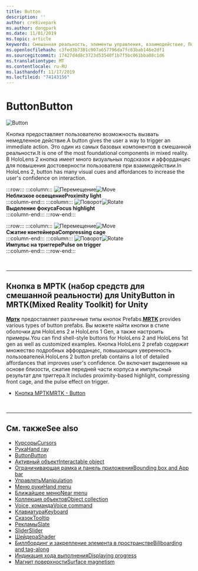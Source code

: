 ```yaml
---
title: Button
description: ''
author: cre8ivepark
ms.author: dongpark
ms.date: 11/01/2019
ms.topic: article
keywords: Смешанная реальность, элементы управления, взаимодействие, Пользовательский интерфейс, UX
ms.openlocfilehash: c3fed3b7301c907a657796da7fc83bab146e2df1
ms.sourcegitcommit: 17427d4d8c3723d53540f1b7f5bc061bba08c1d6
ms.translationtype: MT
ms.contentlocale: ru-RU
ms.lasthandoff: 11/17/2019
ms.locfileid: "74143156"
---
```

# <a name="button"></a><span data-ttu-id="179ee-103">Button</span><span class="sxs-lookup"><span data-stu-id="179ee-103">Button</span></span>

![Button](images/UX/UX_Hero_Button.jpg)

<span data-ttu-id="179ee-105">Кнопка предоставляет пользователю возможность вызвать немедленное действие.</span><span class="sxs-lookup"><span data-stu-id="179ee-105">A button gives the user a way to trigger an immediate action.</span></span> <span data-ttu-id="179ee-106">Это один из самых базовых компонентов в смешанной реальности.</span><span class="sxs-lookup"><span data-stu-id="179ee-106">It is one of the most foundational components in mixed reality.</span></span> <span data-ttu-id="179ee-107">В HoloLens 2 кнопка имеет много визуальных подсказок и аффорданцес для повышения достоверности пользователя при взаимодействии.</span><span class="sxs-lookup"><span data-stu-id="179ee-107">In HoloLens 2, button has many visual cues and affordances to increase the user's confidence on interaction.</span></span> 


:::row:::
    :::column:::
       <span data-ttu-id="179ee-108">![Перемещение](images/UX/UX_Button_Affordance_ProximityLight.jpg)</span><span class="sxs-lookup"><span data-stu-id="179ee-108">![Move](images/UX/UX_Button_Affordance_ProximityLight.jpg)</span></span><br>
       <span data-ttu-id="179ee-109">**Неблизкое освещение**</span><span class="sxs-lookup"><span data-stu-id="179ee-109">**Proximity light**</span></span><br>
    :::column-end:::
    :::column:::
       <span data-ttu-id="179ee-110">![Поворот](images/UX/UX_Button_Affordance_FocusHighlight.jpg)</span><span class="sxs-lookup"><span data-stu-id="179ee-110">![Rotate](images/UX/UX_Button_Affordance_FocusHighlight.jpg)</span></span><br>
        <span data-ttu-id="179ee-111">**Выделение фокуса**</span><span class="sxs-lookup"><span data-stu-id="179ee-111">**Focus highlight**</span></span><br>
    :::column-end:::
:::row-end:::

:::row:::
    :::column:::
       <span data-ttu-id="179ee-112">![Перемещение](images/UX/UX_Button_Affordance_Compression.jpg)</span><span class="sxs-lookup"><span data-stu-id="179ee-112">![Move](images/UX/UX_Button_Affordance_Compression.jpg)</span></span><br>
       <span data-ttu-id="179ee-113">**Сжатие контейнера**</span><span class="sxs-lookup"><span data-stu-id="179ee-113">**Compressing cage**</span></span><br>
    :::column-end:::
    :::column:::
       <span data-ttu-id="179ee-114">![Поворот](images/UX/UX_Button_Affordance_Pulse.jpg)</span><span class="sxs-lookup"><span data-stu-id="179ee-114">![Rotate](images/UX/UX_Button_Affordance_Pulse.jpg)</span></span><br>
        <span data-ttu-id="179ee-115">**Импульс на триггере**</span><span class="sxs-lookup"><span data-stu-id="179ee-115">**Pulse on trigger**</span></span><br>
    :::column-end:::
:::row-end:::

<br>


---

## <a name="button-in-mrtkmixed-reality-toolkit-for-unity"></a><span data-ttu-id="179ee-116">Кнопка в МРТК (набор средств для смешанной реальности) для Unity</span><span class="sxs-lookup"><span data-stu-id="179ee-116">Button in MRTK(Mixed Reality Toolkit) for Unity</span></span>
<span data-ttu-id="179ee-117">**[Мртк](https://github.com/Microsoft/MixedRealityToolkit-Unity)** предоставляет различные типы кнопок Prefabs.</span><span class="sxs-lookup"><span data-stu-id="179ee-117">**[MRTK](https://github.com/Microsoft/MixedRealityToolkit-Unity)** provides various types of button prefabs.</span></span> <span data-ttu-id="179ee-118">Вы можете найти кнопки в стиле оболочки для HoloLens 2 и HoloLens 1 Gen, а также настроить примеры.</span><span class="sxs-lookup"><span data-stu-id="179ee-118">You can find shell-style buttons for HoloLens 2 and HoloLens 1st gen as well as customized examples.</span></span> <span data-ttu-id="179ee-119">Кнопка HoloLens 2 prefab содержит множество подробных аффорданцес, повышающих уверенность пользователей.</span><span class="sxs-lookup"><span data-stu-id="179ee-119">HoloLens 2 button prefab contains a lot of detailed affordances that improves user's confidence.</span></span> <span data-ttu-id="179ee-120">Он включает выделение на основе близости, сжатие передней части корпуса и импульсный результат для триггера.</span><span class="sxs-lookup"><span data-stu-id="179ee-120">It includes proximity-based highlight, compressing front cage, and the pulse effect on trigger.</span></span>

* [<span data-ttu-id="179ee-121">Кнопка МРТК</span><span class="sxs-lookup"><span data-stu-id="179ee-121">MRTK - Button</span></span>](https://microsoft.github.io/MixedRealityToolkit-Unity/Documentation/README_Button.html)



<br>

---


## <a name="see-also"></a><span data-ttu-id="179ee-122">См. также</span><span class="sxs-lookup"><span data-stu-id="179ee-122">See also</span></span>

* [<span data-ttu-id="179ee-123">Курсоры</span><span class="sxs-lookup"><span data-stu-id="179ee-123">Cursors</span></span>](cursors.md)
* [<span data-ttu-id="179ee-124">Рука</span><span class="sxs-lookup"><span data-stu-id="179ee-124">Hand ray</span></span>](point-and-commit.md)
* [<span data-ttu-id="179ee-125">Button</span><span class="sxs-lookup"><span data-stu-id="179ee-125">Button</span></span>](button.md)
* [<span data-ttu-id="179ee-126">Активный объект</span><span class="sxs-lookup"><span data-stu-id="179ee-126">Interactable object</span></span>](interactable-object.md)
* [<span data-ttu-id="179ee-127">Ограничивающая рамка и панель приложения</span><span class="sxs-lookup"><span data-stu-id="179ee-127">Bounding box and App bar</span></span>](app-bar-and-bounding-box.md)
* [<span data-ttu-id="179ee-128">Управлять</span><span class="sxs-lookup"><span data-stu-id="179ee-128">Manipulation</span></span>](direct-manipulation.md)
* [<span data-ttu-id="179ee-129">Меню руки</span><span class="sxs-lookup"><span data-stu-id="179ee-129">Hand menu</span></span>](hand-menu.md)
* [<span data-ttu-id="179ee-130">Ближайшее меню</span><span class="sxs-lookup"><span data-stu-id="179ee-130">Near menu</span></span>](near-menu.md)
* [<span data-ttu-id="179ee-131">Коллекция объектов</span><span class="sxs-lookup"><span data-stu-id="179ee-131">Object collection</span></span>](object-collection.md)
* [<span data-ttu-id="179ee-132">Voice, команда</span><span class="sxs-lookup"><span data-stu-id="179ee-132">Voice command</span></span>](voice-input.md)
* [<span data-ttu-id="179ee-133">Клавиатура</span><span class="sxs-lookup"><span data-stu-id="179ee-133">Keyboard</span></span>](keyboard.md)
* [<span data-ttu-id="179ee-134">Сказок</span><span class="sxs-lookup"><span data-stu-id="179ee-134">Tooltip</span></span>](tooltip.md)
* [<span data-ttu-id="179ee-135">Рекламы</span><span class="sxs-lookup"><span data-stu-id="179ee-135">Slate</span></span>](slate.md)
* [<span data-ttu-id="179ee-136">Slider</span><span class="sxs-lookup"><span data-stu-id="179ee-136">Slider</span></span>](slider.md)
* [<span data-ttu-id="179ee-137">Шейдера</span><span class="sxs-lookup"><span data-stu-id="179ee-137">Shader</span></span>](shader.md)
* [<span data-ttu-id="179ee-138">Биллбординг и закрепление элемента в пространстве</span><span class="sxs-lookup"><span data-stu-id="179ee-138">Billboarding and tag-along</span></span>](billboarding-and-tag-along.md)
* [<span data-ttu-id="179ee-139">Индикация хода выполнения</span><span class="sxs-lookup"><span data-stu-id="179ee-139">Displaying progress</span></span>](progress.md)
* [<span data-ttu-id="179ee-140">Магнит поверхности</span><span class="sxs-lookup"><span data-stu-id="179ee-140">Surface magnetism</span></span>](surface-magnetism.md)
